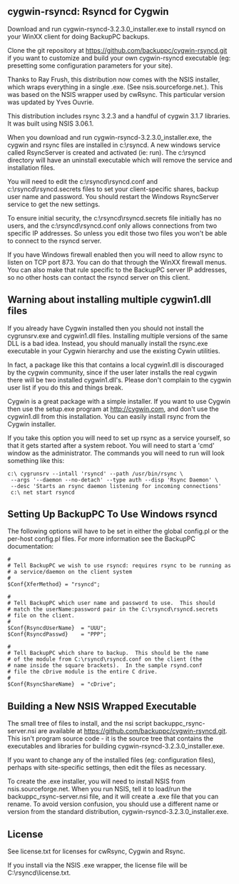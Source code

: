 ## cygwin-rsyncd: Rsyncd for Cygwin

Download and run cygwin-rsyncd-3.2.3.0_installer.exe to install
rsyncd on your WinXX client for doing BackupPC backups.

Clone the git repository at https://github.com/backuppc/cygwin-rsyncd.git
if you want to customize and build your own cygwin-rsyncd executable
(eg: presetting some configuration parameters for your site).

Thanks to Ray Frush, this distribution now comes with the NSIS installer,
which wraps everything in a single .exe.  (See nsis.sourceforge.net.).
This was based on the NSIS wrapper used by cwRsync.  This particular
version was updated by Yves Ouvrie.

This distribution includes rsync 3.2.3 and a handful of cygwin 3.1.7
libraries.  It was built using NSIS 3.06.1.

When you download and run cygwin-rsyncd-3.2.3.0_installer.exe, the
cygwin and rsync files are installed in c:\rsyncd.  A new windows
service called RsyncServer is created and activated (ie: run).  The
c:\rsyncd directory will have an uninstall executable which will
remove the service and installation files.

You will need to edit the c:\rsyncd\rsyncd.conf and
c:\rsyncd\rsyncd.secrets files to set your client-specific shares,
backup user name and password.  You should restart the Windows
RsyncServer service to get the new settings.

To ensure initial security, the c:\rsyncd\rsyncd.secrets file
initially has no users, and the c:\rsyncd\rsyncd.conf only allows
connections from two specific IP addresses.  So unless you edit
those two files you won't be able to connect to the rsyncd server.

If you have Windows firewall enabled then you will need to allow
rsync to listen on TCP port 873.  You can do that through the WinXX
firewall menus.  You can also make that rule specific to the BackupPC
server IP addresses, so no other hosts can contact the rsyncd server
on this client.

## Warning about installing multiple cygwin1.dll files

If you already have Cygwin installed then you should not
install the cygrunsrv.exe and cygwin1.dll files. Installing
multiple versions of the same DLL is a bad idea. Instead, you
should manually install the rsync.exe executable in your Cygwin
hierarchy and use the existing Cywin utilities.

In fact, a package like this that contains a local cygwin1.dll
is discouraged by the cygwin community, since if the user later
installs the real cygwin there will be two installed cygwin1.dll's.
Please don't complain to the cygwin user list if you do this
and things break.

Cygwin is a great package with a simple installer.  If you want
to use Cygwin then use the setup.exe program at http://cygwin.com,
and don't use the cygwin1.dll from this installation.  You can
easily install rsync from the Cygwin installer.

If you take this option you will need to set up rsync as a service yourself,
so that it gets started after a system reboot.
You will need to start a 'cmd' window as the administrator.
The commands you will need to run will look something like this:
```
c:\ cygrunsrv --intall 'rsyncd' --path /usr/bin/rsync \
 --args '--daemon --no-detach' --type auth --disp 'Rsync Daemon' \
 --desc 'Starts an rsync daemon listening for incoming connections'
 c:\ net start rsyncd
```

## Setting Up BackupPC To Use Windows rsyncd

The following options will have to be set in either the global
config.pl or the per-host config.pl files. For more information
see the BackupPC documentation:

    #
    # Tell BackupPC we wish to use rsyncd: requires rsync to be running as 
    # a service/daemon on the client system
    #
    $Conf{XferMethod} = "rsyncd";

    #
    # Tell BackupPC which user name and password to use.  This should
    # match the userName:password pair in the C:\rsyncd\rsyncd.secrets
    # file on the client.
    #
    $Conf{RsyncdUserName}  = "UUU";
    $Conf{RsyncdPasswd}    = "PPP";

    #
    # Tell BackupPC which share to backup.  This should be the name
    # of the module from C:\rsyncd\rsyncd.conf on the client (the
    # name inside the square brackets).  In the sample rsynd.conf
    # file the cDrive module is the entire C drive.
    #
    $Conf{RsyncShareName}  = "cDrive";

## Building a New NSIS Wrapped Executable

The small tree of files to install, and the nsi script backuppc_rsync-server.nsi
are available at https://github.com/backuppc/cygwin-rsyncd.git.  This isn't
program source code - it is the source tree that contains the executables
and libraries for building cygwin-rsyncd-3.2.3.0_installer.exe.

If you want to change any of the installed files (eg: configuration files),
perhaps with site-specific settings, then edit the files as necessary.

To create the .exe installer, you will need to install NSIS from nsis.sourceforge.net.
When you run NSIS, tell it to load/run the backuppc_rsync-server.nsi file, and it
will create a .exe file that you can rename.  To avoid version confusion, you
should use a different name or version from the standard distribution,
cygwin-rsyncd-3.2.3.0_installer.exe.

## License

See license.txt for licenses for cwRsync, Cygwin and Rsync.

If you install via the NSIS .exe wrapper, the license file will be C:\rsyncd\license.txt.
